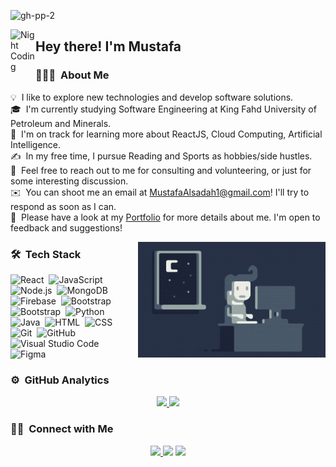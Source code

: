 ![gh-pp-2](https://user-images.githubusercontent.com/66411754/236498008-d78c258f-e2ed-4f99-8a76-033173ae3ce4.png)

<img alt="Night Coding" src="./assets/Hand%20Wave.gif" width='40' align="left"/><h2>Hey there! I'm Mustafa</h2>

<!-- ## 👋 &nbsp;Hey there! I'm Mustafa -->

### 👨🏻‍💻 &nbsp;About Me

💡 &nbsp;I like to explore new technologies and develop software solutions.\
🎓 &nbsp;I'm currently studying Software Engineering at King Fahd University of Petroleum and Minerals.\
🌱 &nbsp;I'm on track for learning more about ReactJS, Cloud Computing, Artificial Intelligence.\
✍️ &nbsp;In my free time, I pursue Reading and Sports as hobbies/side hustles.\
💬 &nbsp;Feel free to reach out to me for consulting and volunteering, or just for some interesting discussion.\
✉️ &nbsp;You can shoot me an email at MustafaAlsadah1@gmail.com! I'll try to respond as soon as I can.\
📄 &nbsp;Please have a look at my [Portfolio](https://www.figma.com/proto/lNT3OniMTTqjecTxelthA3/Mustafa's-portfolio?node-id=47%253A253&scaling=scale-down-width&hide-ui=1&hotspot-hints=0) for more details about me. I'm open to feedback and suggestions!

<img alt="Night Coding" src="https://raw.githubusercontent.com/AVS1508/AVS1508/master/assets/Night-Coding.gif" align="right"/>

### 🛠 &nbsp;Tech Stack

![React](https://img.shields.io/badge/-React-05122A?style=flat&logo=react)&nbsp;
![JavaScript](https://img.shields.io/badge/-JavaScript-05122A?style=flat&logo=javascript)&nbsp;
![Node.js](https://img.shields.io/badge/-Node.js-05122A?style=flat&logo=node.js)&nbsp;
![MongoDB](https://img.shields.io/badge/-MongoDB-05122A?style=flat&logo=mongodb)&nbsp;
![Firebase](https://img.shields.io/badge/-Firebase-05122A?style=flat&logo=firebase)&nbsp;
![Bootstrap](https://img.shields.io/badge/-Bootstrap-05122A?style=flat&logo=bootstrap&logoColor=563D7C)\
![Bootstrap](https://img.shields.io/badge/-Tailwind-05122A?style=flat&logo=tailwindcss)&nbsp;
![Python](https://img.shields.io/badge/-Python-05122A?style=flat&logo=python)&nbsp;
![Java](https://img.shields.io/badge/-Java-05122A?style=flat&logo=Java&logoColor=FFA518)&nbsp;
![HTML](https://img.shields.io/badge/-HTML-05122A?style=flat&logo=HTML5)&nbsp;
![CSS](https://img.shields.io/badge/-CSS-05122A?style=flat&logo=CSS3&logoColor=1572B6)&nbsp;
![Git](https://img.shields.io/badge/-Git-05122A?style=flat&logo=git)&nbsp;
![GitHub](https://img.shields.io/badge/-GitHub-05122A?style=flat&logo=github)\
![Visual Studio Code](https://img.shields.io/badge/-Visual%20Studio%20Code-05122A?style=flat&logo=visual-studio-code&logoColor=007ACC)&nbsp;
![Figma](https://img.shields.io/badge/-Figma-05122A?style=flat&logo=figma)

### ⚙️ &nbsp;GitHub Analytics

<p align="center">
<a href="https://github.com/MustafaAlsadah">
  <img height="180em" src="https://github-readme-stats-eight-theta.vercel.app/api?username=MustafaAlsadah&show_icons=true&theme=algolia&include_all_commits=true&count_private=true"/>
  <img height="180em" src="https://github-readme-stats-eight-theta.vercel.app/api/top-langs/?username=MustafaAlsadah&layout=compact&langs_count=8&theme=algolia"/>
</a>
</p>

### 🤝🏻 &nbsp;Connect with Me

<p align="center">
<a href="https://www.linkedin.com/in/mustafa-alsadah1/"><img src="https://img.shields.io/badge/-Mustafa%20Alsadah-0077B5?style=flat&logo=Linkedin&logoColor=white"/</a>
<a href="mailto:MustafaAlsadah1@gmail.com"><img src="https://img.shields.io/badge/-MustafaAlsadah1@gmail.com-D14836?style=flat&logo=Gmail&logoColor=white"/></a>
<a href="https://medium.com/@sadah9999"><img src="https://img.shields.io/badge/-Medium-white?style=flat&logo=Medium&logoColor=black"/></a>
</p>

